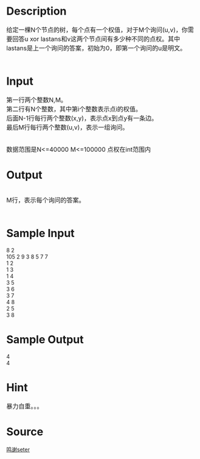 
# Description

<div class="content"><div><span style="font-size: medium">给定一棵N个节点的树，每个点有一个权值，对于M个询问(u,v)，你需要回答u xor lastans和v这两个节点间有多少种不同的点权。其中lastans是上一个询问的答案，初始为0，即第一个询问的u是明文。</span></div>
<div><span style="font-size: medium"><br/>
</span></div>
<p><span style="font-size: medium"><!-- --></span><style type="text/css"></style></p></div>

# Input

<div class="content"><div><span style="font-size: medium">第一行两个整数N,M。</span></div>
<div><span style="font-size: medium">第二行有N个整数，其中第i个整数表示点i的权值。</span></div>
<div><span style="font-size: medium">后面N-1行每行两个整数(x,y)，表示点x到点y有一条边。</span></div>
<div><span style="font-size: medium">最后M行每行两个整数(u,v)，表示一组询问。</span></div>
<div><span style="font-size: medium"><br/>
</span></div>
<p><span style="font-size: medium"><!--StartFragment --></span></p>
<div><span style="font-size: medium">数据范围是N&lt;=40000 M&lt;=100000 点权在int范围内  </span></div></div>

# Output

<div class="content"><div> </div>
<div><span style="font-size: medium">M行，表示每个询问的答案。</span></div>
<div><span style="font-size: medium"><br/>
</span></div></div>

# Sample Input

<div class="content"><span class="sampledata">8 2<br/>
105 2 9 3 8 5 7 7<br/>
1 2<br/>
1 3<br/>
1 4<br/>
3 5<br/>
3 6<br/>
3 7<br/>
4 8<br/>
2 5<br/>
3 8<br/>
</span></div>

# Sample Output

<div class="content"><span class="sampledata">4<br/>
4</span></div>

# Hint

<div class="content"><p></p><div><span style="font-size: medium">暴力自重。。。</span></div><p></p></div>

# Source

<div class="content"><p><a href="problemset.php?search=鸣谢seter">鸣谢seter</a></p></div>

